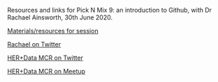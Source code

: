 Resources and links for Pick N Mix 9: an introduction to Github, with Dr Rachael Ainsworth, 30th June 2020.

[Materials/resources for session](https://github.com/rainsworth/intro-to-github)

[Rachael on Twitter](https://twitter.com/rachaelevelyn)

[HER+Data MCR on Twitter](https://twitter.com/herplusdatamcr)

[HER+Data MCR on Meetup](https://www.meetup.com/HER-Data-MCR)
